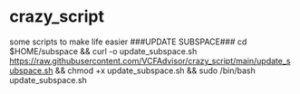 # crazy_script
some scripts to make life easier
###UPDATE SUBSPACE###
cd $HOME/subspace && curl -o update_subspace.sh https://raw.githubusercontent.com/VCFAdvisor/crazy_script/main/update_subspace.sh && chmod +x update_subspace.sh && sudo /bin/bash update_subspace.sh
